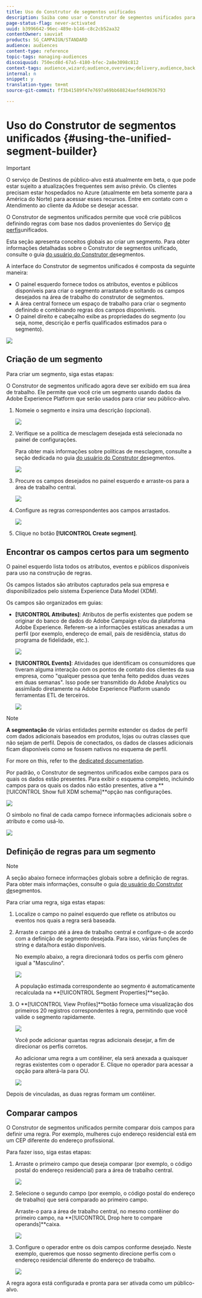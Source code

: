 ```yaml
---
title: Uso do Construtor de segmentos unificados
description: Saiba como usar o Construtor de segmentos unificados para criar públicos-alvo.
page-status-flag: never-activated
uuid: b3996642-96ec-489e-b146-c8c2cb52aa32
contentOwner: sauviat
products: SG_CAMPAIGN/STANDARD
audience: audiences
content-type: reference
topic-tags: managing-audiences
discoiquuid: 750ecd8d-67a5-4180-bfec-2a8e3098c812
context-tags: audience,wizard;audience,overview;delivery,audience,back
internal: n
snippet: y
translation-type: tm+mt
source-git-commit: ff3b41589f47e7697a69bb68824aefd4d9036793

---
```



# Uso do Construtor de segmentos unificados {#using-the-unified-segment-builder}

>[!IMPORTANT]
>
>O serviço de Destinos de público-alvo está atualmente em beta, o que pode estar sujeito a atualizações frequentes sem aviso prévio. Os clientes precisam estar hospedados no Azure (atualmente em beta somente para a América do Norte) para acessar esses recursos. Entre em contato com o Atendimento ao cliente da Adobe se desejar acessar.

O Construtor de segmentos unificados permite que você crie públicos definindo regras com base nos dados provenientes do Serviço [de perfis](https://www.adobe.io/apis/experienceplatform/home/profile-identity-segmentation.html)unificados.

Esta seção apresenta conceitos globais ao criar um segmento. Para obter informações detalhadas sobre o Construtor de segmentos unificado, consulte o guia [do usuário do Construtor de](https://www.adobe.io/apis/experienceplatform/home/profile-identity-segmentation/profile-identity-segmentation-services.html#!api-specification/markdown/narrative/technical_overview/segmentation/segment-builder-guide.md)segmentos.

A interface do Construtor de segmentos unificados é composta da seguinte maneira:

* O painel esquerdo fornece todos os atributos, eventos e públicos disponíveis para criar o segmento arrastando e soltando os campos desejados na área de trabalho do construtor de segmentos.
* A área central fornece um espaço de trabalho para criar o segmento definindo e combinando regras dos campos disponíveis.
* O painel direito e cabeçalho exibe as propriedades do segmento (ou seja, nome, descrição e perfis qualificados estimados para o segmento).

![](assets/aep_audiences_interface.png)

## Criação de um segmento

Para criar um segmento, siga estas etapas:

O Construtor de segmentos unificado agora deve ser exibido em sua área de trabalho. Ele permite que você crie um segmento usando dados da Adobe Experience Platform que serão usados para criar seu público-alvo.

1. Nomeie o segmento e insira uma descrição (opcional).

   ![](assets/aep_audiences_creation_edit_name.png)

1. Verifique se a política de mesclagem desejada está selecionada no painel de configurações.

   Para obter mais informações sobre políticas de mesclagem, consulte a seção dedicada no guia [do usuário do Construtor de](https://www.adobe.io/apis/experienceplatform/home/profile-identity-segmentation/profile-identity-segmentation-services.html#!api-specification/markdown/narrative/technical_overview/segmentation/segment-builder-guide.md)segmentos.

   ![](assets/aep_audiences_mergepolicy.png)

1. Procure os campos desejados no painel esquerdo e arraste-os para a área de trabalho central.

   ![](assets/aep_audiences_dragfield.png)

1. Configure as regras correspondentes aos campos arrastados.

   ![](assets/aep_audiences_configure_rules.png)

1. Clique no botão **[!UICONTROL Create segment]**.

## Encontrar os campos certos para um segmento

O painel esquerdo lista todos os atributos, eventos e públicos disponíveis para uso na construção de regras.

Os campos listados são atributos capturados pela sua empresa e disponibilizados pelo sistema [](https://www.adobe.io/apis/experienceplatform/home/xdm.html)Experience Data Model (XDM).

Os campos são organizados em guias:

* **[!UICONTROL Attributes]**: Atributos de perfis existentes que podem se originar do banco de dados do Adobe Campaign e/ou da plataforma Adobe Experience. Referem-se a informações estáticas anexadas a um perfil (por exemplo, endereço de email, país de residência, status do programa de fidelidade, etc.).

   ![](assets/aep_audiences_attributestab.png)

* **[!UICONTROL Events]**: Atividades que identificam os consumidores que tiveram alguma interação com os pontos de contato dos clientes da sua empresa, como &quot;qualquer pessoa que tenha feito pedidos duas vezes em duas semanas&quot;. Isso pode ser transmitido do Adobe Analytics ou assimilado diretamente na Adobe Experience Platform usando ferramentas ETL de terceiros.

   ![](assets/aep_audiences_eventstab.png)

>[!NOTE]
>
>**A segmentação** de várias entidades permite estender os dados de perfil com dados adicionais baseados em produtos, lojas ou outras classes que não sejam de perfil. Depois de conectados, os dados de classes adicionais ficam disponíveis como se fossem nativos no esquema de perfil.
>
>For more on this, refer to the [dedicated documentation](https://www.adobe.io/apis/experienceplatform/home/profile-identity-segmentation/profile-identity-segmentation-services.html#!api-specification/markdown/narrative/tutorials/segmentation/multi_entity_segmentation.md).

Por padrão, o Construtor de segmentos unificados exibe campos para os quais os dados estão presentes. Para exibir o esquema completo, incluindo campos para os quais os dados não estão presentes, ative a **[!UICONTROL Show full XDM schema]**opção nas configurações.

![](assets/aep_audiences_populatedfields.png)

O símbolo no final de cada campo fornece informações adicionais sobre o atributo e como usá-lo.

![](assets/aep_audiences_isymbol.png)

## Definição de regras para um segmento

>[!NOTE]
>
>A seção abaixo fornece informações globais sobre a definição de regras. Para obter mais informações, consulte o guia [do usuário do Construtor de](https://www.adobe.io/apis/experienceplatform/home/profile-identity-segmentation/profile-identity-segmentation-services.html#!api-specification/markdown/narrative/technical_overview/segmentation/segment-builder-guide.md)segmentos.

Para criar uma regra, siga estas etapas:

1. Localize o campo no painel esquerdo que reflete os atributos ou eventos nos quais a regra será baseada.

1. Arraste o campo até a área de trabalho central e configure-o de acordo com a definição de segmento desejada. Para isso, várias funções de string e data/hora estão disponíveis.

   No exemplo abaixo, a regra direcionará todos os perfis com gênero igual a &quot;Masculino&quot;.

   ![](assets/aep_audiences_malegender.png)

   A população estimada correspondente ao segmento é automaticamente recalculada na **[!UICONTROL Segment Properties]**seção.

1. O **[!UICONTROL View Profiles]**botão fornece uma visualização dos primeiros 20 registros correspondentes à regra, permitindo que você valide o segmento rapidamente.

   ![](assets/aep_audiences_samplepreview.png)

   Você pode adicionar quantas regras adicionais desejar, a fim de direcionar os perfis corretos.

   Ao adicionar uma regra a um contêiner, ela será anexada a quaisquer regras existentes com o operador E. Clique no operador para acessar a opção para alterá-la para OU.

   ![](assets/aep_audiences_andoperator.png)

Depois de vinculadas, as duas regras formam um contêiner.

## Comparar campos

O Construtor de segmentos unificados permite comparar dois campos para definir uma regra. Por exemplo, mulheres cujo endereço residencial está em um CEP diferente do endereço profissional.

Para fazer isso, siga estas etapas:

1. Arraste o primeiro campo que deseja comparar (por exemplo, o código postal do endereço residencial) para a área de trabalho central.

   ![](assets/aep_audiences_comparing_1.png)

1. Selecione o segundo campo (por exemplo, o código postal do endereço de trabalho) que será comparado ao primeiro campo.

   Arraste-o para a área de trabalho central, no mesmo contêiner do primeiro campo, na **[!UICONTROL Drop here to compare operands]**caixa.

   ![](assets/aep_audiences_comparing_2.png)

1. Configure o operador entre os dois campos conforme desejado. Neste exemplo, queremos que nosso segmento direcione perfis com o endereço residencial diferente do endereço de trabalho.

   ![](assets/aep_audiences_comparing_3.png)

A regra agora está configurada e pronta para ser ativada como um público-alvo.
